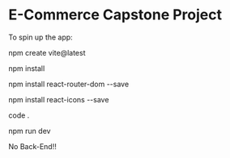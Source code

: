 # E-Commerce Capstone Project


To spin up the app:

npm create vite@latest

npm install

npm install react-router-dom --save

npm install react-icons --save

code .

npm run dev


No Back-End!!
